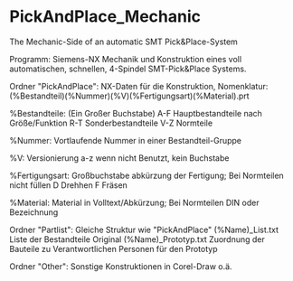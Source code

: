 # PickAndPlace_Mechanic
The Mechanic-Side of an automatic SMT Pick&Place-System

Programm: Siemens-NX Mechanik und Konstruktion eines voll automatischen, schnellen, 4-Spindel SMT-Pick&Place Systems.

Ordner "PickAndPlace": NX-Daten für die Konstruktion, Nomenklatur: (%Bestandteil)(%Nummer)(%V)(%Fertigungsart)(%Material).prt 

%Bestandteile: (Ein Großer Buchstabe)
        A-F Hauptbestandteile nach Größe/Funktion 
        R-T Sonderbestandteile 
        V-Z Normteile
        
%Nummer: Vortlaufende Nummer in einer Bestandteil-Gruppe

%V: Versionierung a-z wenn nicht Benutzt, kein Buchstabe

%Fertigungsart: Großbuchstabe abkürzung der Fertigung; Bei Normteilen nicht füllen D Drehhen F Fräsen

%Material: Material in Volltext/Abkürzung; Bei Normteilen DIN oder Bezeichnung

Ordner "Partlist": Gleiche Struktur wie "PickAndPlace" 
(%Name)_List.txt Liste der Bestandteile Original 
(%Name)_Prototyp.txt Zuordnung der Bauteile zu Verantwortlichen Personen für den Prototyp

Ordner "Other": Sonstige Konstruktionen in Corel-Draw o.ä.
